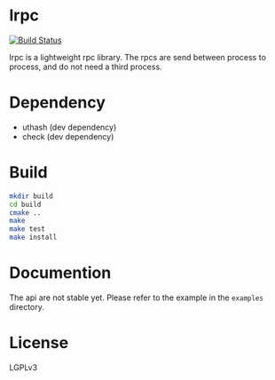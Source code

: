 # lrpc
[![Build Status](https://travis-ci.org/Kxuan/lrpc.svg?branch=master)](https://travis-ci.org/Kxuan/lrpc)

lrpc is a lightweight rpc library. The rpcs are send between process to process, and do not need a third process.

# Dependency
- uthash  (dev dependency)
- check (dev dependency)

# Build
```bash
mkdir build
cd build
cmake ..
make
make test
make install
```

# Documention
The api are not stable yet. Please refer to the example in the `examples` directory.

# License
LGPLv3